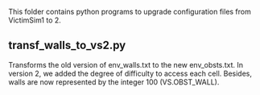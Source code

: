 This folder contains python programs to upgrade configuration files from VictimSim1 to 2.

transf_walls_to_vs2.py
----------------------
Transforms the old version of env_walls.txt to the new env_obsts.txt. In version 2, we added the degree of difficulty to access each cell. Besides, walls are now represented by the integer 100 (VS.OBST_WALL).
